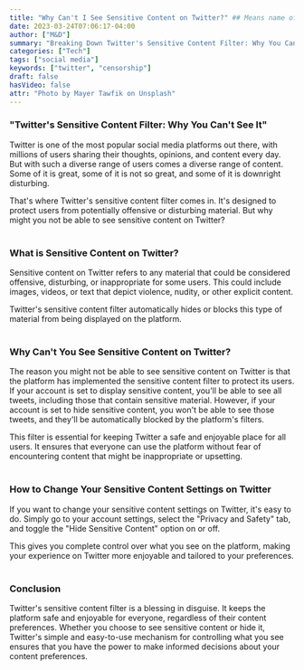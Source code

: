 ```yaml
---
title: "Why Can't I See Sensitive Content on Twitter?" ## Means name of the article is filename
date: 2023-03-24T07:06:17-04:00
author: ["M&D"]
summary: "Breaking Down Twitter's Sensitive Content Filter: Why You Can't See I"
categories: ["Tech"]
tags: ["social media"]
keywords: ["twitter", "censorship"]
draft: false
hasVideo: false
attr: "Photo by Mayer Tawfik on Unsplash"
---
```


### "Twitter's Sensitive Content Filter: Why You Can't See It"

Twitter is one of the most popular social media platforms out there, with millions of users sharing their thoughts, opinions, and content every day. But with such a diverse range of users comes a diverse range of content. Some of it is great, some of it is not so great, and some of it is downright disturbing.

That's where Twitter's sensitive content filter comes in. It's designed to protect users from potentially offensive or disturbing material. But why might you not be able to see sensitive content on Twitter?
<br>
<br>

### What is Sensitive Content on Twitter?

Sensitive content on Twitter refers to any material that could be considered offensive, disturbing, or inappropriate for some users. This could include images, videos, or text that depict violence, nudity, or other explicit content.

Twitter's sensitive content filter automatically hides or blocks this type of material from being displayed on the platform.
<br>
<br>

### Why Can't You See Sensitive Content on Twitter?

The reason you might not be able to see sensitive content on Twitter is that the platform has implemented the sensitive content filter to protect its users. If your account is set to display sensitive content, you'll be able to see all tweets, including those that contain sensitive material. However, if your account is set to hide sensitive content, you won't be able to see those tweets, and they'll be automatically blocked by the platform's filters.

This filter is essential for keeping Twitter a safe and enjoyable place for all users. It ensures that everyone can use the platform without fear of encountering content that might be inappropriate or upsetting.
<br>
<br>

### How to Change Your Sensitive Content Settings on Twitter

If you want to change your sensitive content settings on Twitter, it's easy to do. Simply go to your account settings, select the "Privacy and Safety" tab, and toggle the "Hide Sensitive Content" option on or off.

This gives you complete control over what you see on the platform, making your experience on Twitter more enjoyable and tailored to your preferences.
<br>
<br>

### Conclusion

Twitter's sensitive content filter is a blessing in disguise. It keeps the platform safe and enjoyable for everyone, regardless of their content preferences. Whether you choose to see sensitive content or hide it, Twitter's simple and easy-to-use mechanism for controlling what you see ensures that you have the power to make informed decisions about your content preferences.
